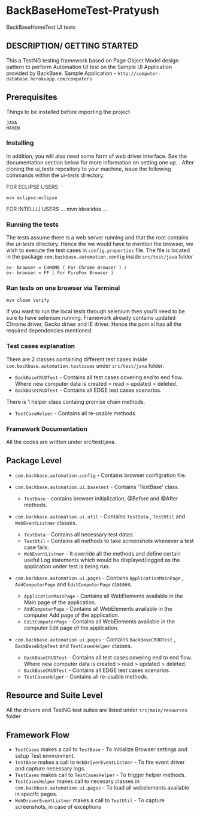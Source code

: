 # BackBaseHomeTest-Pratyush

BackBaseHomeTest UI tests

## DESCRIPTION/ GETTING STARTED

This a TestNG testing framework based on Page Object Model design pattern to perform Automation UI test on the Sample UI Application provided by BackBase.
Sample Application - `http://computer-database.herokuapp.com/computers`

## Prerequisites

Things to be installed before importing the project

```
JAVA
MAVEN
```

### Installing

In addition, you will also need some form of web driver interface. See the documentation section below for more information on setting one up.
.
After cloning the _ui_tests_ repository to your machine, issue the following commands within the _ui-tests_ directory:

FOR ECLIPSE USERS
```  
mvn eclipse:eclipse 
```
FOR INTELLIJ USERS
...
mvn idea:idea
...

### Running the tests

The tests assume there is a web server running and that the root contains the *ui-tests* directory.
Hence the we would have to mention the browser, we wish to execute the test cases in `config.properties` file.
The file is located in the package `com.backbase.automation.config` inside `src/test/java` folder

```
ex- browser = CHROME ( For Chrome Browser ) / 
ex- browser = FF ( For FireFox Browser )
```

### Run tests on one browser via Terminal

```
mvn clean verify
```
If you want to run the local tests through selenium then you'll need to be sure to have selenium running.
Framework already contains updated Chrome driver, Gecko driver and IE driver.
Hence the pom.xl has all the required dependencies mentioned. 

### Test cases explanation

There are 2 classes containing different test cases inside `com.backbase.automation.testcases` under `src/test/java` folder.

  * `BackBaseCRUDTest` - Contains all test cases covering end to end flow. Where new computer data is created > read > updated > deleted.
  * `BackBaseCRUDTest` - Contains all EDGE test cases scenarios.
  
There is 1 helper class containg promise chain methods. 

  * `TestCaseHelper` - Contains all re-usable methods. 
  
### Framework Documentation

All the codes are written under src/test/java.

## Package Level

* `com.backbase.automation.config`       - Contains browser configration file.

* `com.backbase.automation.ui.basetest`  - Contains 'TestBase' class.

    * `TestBase`  - contains browser initialization, @Before and @After methods.
    
* `com.backbase.automation.ui.util`      - Contains `TestData` , `TestUtil` and `WebEventListner` classes.

    * `TestData`        - Contains all necessary test datas. 
    * `TestUtil`        - Contains all methods to take screenshots whenever a test case fails.
    * `WebEventListner` - It override all the methods and define certain useful Log statements which would be displayed/logged as the application under test is being run.

* `com.backbase.automation.ui.pages`     - Contains `ApplicationMainPage` , `AddComputerPage` and `EditComputerPage` classes.

     * `ApplicationMainPage` - Contains all WebElements available in the Main page of the application. 
     * `AddComputerPage`     - Contains all WebElements available in the computer Add page of the application. 
     * `EditComputerPage`    - Contains all WebElements available in the computer Edit page of the application. 

* `com.backbase.automation.ui.pages` - Contains `BackBaseCRUDTest` , `BackBaseEdgeTest` and `TestCasesHelper` classes. 

     * `BackBaseCRUDTest` - Contains all test cases covering end to end flow. Where new computer data is created > read > updated > deleted.
     * `BackBaseCRUDTest` - Contains all EDGE test cases scenarios. 
     * `TestCasesHelper`  - Contains all re-usable methods.  

## Resource and Suite Level

All the drivers and TestNG test suites are listed under `src/main/resources` folder

## Framework Flow

* `TestCases` makes a call to `TestBase`              - To Initialize Browser settings and setup Test environment. 
* `TestBase`  makes a call to `WebDriverEventListner` - To fire event driver and capture necessary logs. 
* `TestCases` makes call to `TestCasesHelper`         - To trigger helper methods.
* `TestCasesHelper` makes call to necesary classes in `com.backbase.automation.ui.pages` - To load all webelements available in specifc pages.
* `WebDriverEventListner`  makes a call to `TestUtil`  - To capture screenshots, in case of exceptions 
